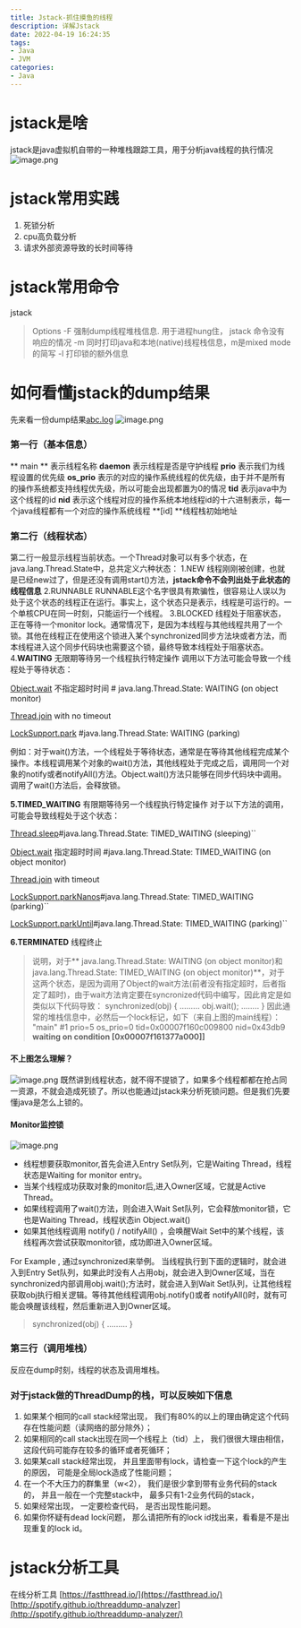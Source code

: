 ```yaml
---
title: Jstack-抓住摸鱼的线程
description: 详解Jstack
date: 2022-04-19 16:24:35
tags:
- Java
- JVM
categories:
- Java
---
```

<meta name="referrer" content="no-referrer" />
<!-- more -->

# jstack是啥
jstack是java虚拟机自带的一种堆栈跟踪工具，用于分析java线程的执行情况
![image.png](https://cdn.nlark.com/yuque/0/2022/png/21760570/1645021418946-2fa22a5b-894c-411b-b44a-c2fc926cc9d9.png#clientId=u36e5c111-c0ef-4&crop=0&crop=0&crop=1&crop=1&from=paste&height=239&id=ue4426d11&margin=%5Bobject%20Object%5D&name=image.png&originHeight=478&originWidth=874&originalType=binary&ratio=1&rotation=0&showTitle=false&size=423792&status=done&style=none&taskId=uc9aa862c-1d35-4134-94db-2950d4f590a&title=&width=437)
# jstack常用实践

1. 死锁分析
1. cpu高负载分析
1. 请求外部资源导致的长时间等待
# jstack常用命令
jstack <pid>
> Options
> -F  强制dump线程堆栈信息. 用于进程hung住， jstack <pid>命令没有响应的情况 
> -m  同时打印java和本地(native)线程栈信息，m是mixed mode的简写 
> -l  打印锁的额外信息

# 如何看懂jstack的dump结果
先来看一份dump结果[abc.log](https://www.yuque.com/attachments/yuque/0/2022/log/21760570/1645021994927-d63c76e0-6257-49c4-bfda-4fb55086a5fc.log?_lake_card=%7B%22src%22%3A%22https%3A%2F%2Fwww.yuque.com%2Fattachments%2Fyuque%2F0%2F2022%2Flog%2F21760570%2F1645021994927-d63c76e0-6257-49c4-bfda-4fb55086a5fc.log%22%2C%22name%22%3A%22abc.log%22%2C%22size%22%3A7206%2C%22type%22%3A%22%22%2C%22ext%22%3A%22log%22%2C%22status%22%3A%22done%22%2C%22taskId%22%3A%22u9a2b7dd6-63bd-4b5d-942e-1d7bc8cd87c%22%2C%22taskType%22%3A%22upload%22%2C%22id%22%3A%22ua794d24e%22%2C%22card%22%3A%22file%22%7D)
![image.png](https://cdn.nlark.com/yuque/0/2022/png/21760570/1645021979672-5fa587b5-d63a-430b-b263-16c1a993e2c9.png#clientId=u7a35ebab-bd98-4&crop=0&crop=0&crop=1&crop=1&from=paste&height=549&id=u6cb45d8a&margin=%5Bobject%20Object%5D&name=image.png&originHeight=1098&originWidth=2064&originalType=binary&ratio=1&rotation=0&showTitle=false&size=1167461&status=done&style=none&taskId=ud2dffc06-a764-4e6e-9fb2-98c0ce43b3a&title=&width=1032)
### 第一行（基本信息）
** main **  表示线程名称
**daemon**  表示线程是否是守护线程
**prio**  表示我们为线程设置的优先级
**os_prio**  表示的对应的操作系统线程的优先级，由于并不是所有的操作系统都支持线程优先级，所以可能会出现都置为0的情况
**tid**  表示java中为这个线程的id
**nid** 表示这个线程对应的操作系统本地线程id的十六进制表示，每一个java线程都有一个对应的操作系统线程
**[id] **线程栈初始地址
### 第二行（线程状态）
第二行一般显示线程当前状态。一个Thread对象可以有多个状态，在java.lang.Thread.State中，总共定义六种状态：
1.NEW
线程刚刚被创建，也就是已经new过了，但是还没有调用start()方法，**jstack命令不会列出处于此状态的线程信息**
2.RUNNABLE
RUNNABLE这个名字很具有欺骗性，很容易让人误以为处于这个状态的线程正在运行。事实上，这个状态只是表示，线程是可运行的。一个单核CPU在同一时刻，只能运行一个线程。
3.BLOCKED
线程处于阻塞状态，正在等待一个monitor lock。通常情况下，是因为本线程与其他线程共用了一个锁。其他在线程正在使用这个锁进入某个synchronized同步方法块或者方法，而本线程进入这个同步代码块也需要这个锁，最终导致本线程处于阻塞状态。
4.**WAITING**
无限期等待另一个线程执行特定操作
调用以下方法可能会导致一个线程处于等待状态：

[Object.wait]() 不指定超时时间 # java.lang.Thread.State: WAITING (on object monitor)

[Thread.join]() with no timeout

[LockSupport.park]() #java.lang.Thread.State: WAITING (parking)

例如：对于wait()方法，一个线程处于等待状态，通常是在等待其他线程完成某个操作。本线程调用某个对象的wait()方法，其他线程处于完成之后，调用同一个对象的notify或者notifyAll()方法。Object.wait()方法只能够在同步代码块中调用。调用了wait()方法后，会释放锁。

**5.TIMED_WAITING**
有限期等待另一个线程执行特定操作
对于以下方法的调用，可能会导致线程处于这个状态：

[Thread.sleep]()#java.lang.Thread.State: TIMED_WAITING (sleeping)``

[Object.wait]() 指定超时时间 #java.lang.Thread.State: TIMED_WAITING (on object monitor)

[Thread.join]() with timeout

[LockSupport.parkNanos]()#java.lang.Thread.State: TIMED_WAITING (parking)``

[LockSupport.parkUntil]()#java.lang.Thread.State: TIMED_WAITING (parking)``

**6.TERMINATED**
线程终止

> 说明，对于** java.lang.Thread.State: WAITING (on object monitor)和java.lang.Thread.State: TIMED_WAITING (on object monitor)**，对于这两个状态，是因为调用了Object的wait方法(前者没有指定超时，后者指定了超时)，由于wait方法肯定要在syncronized代码中编写，因此肯定是如类似以下代码导致：
> synchronized(obj) {
> .........
> obj.wait();
> ........
> }
> 因此通常的堆栈信息中，必然后一个lock标记，如下（来自上图的main线程）：
"main" #1 prio=5 os_prio=0 tid=0x00007f160c009800 nid=0x43db9 **waiting on condition [0x00007f161377a000]]**

#### 不上图怎么理解？
![image.png](https://cdn.nlark.com/yuque/0/2022/png/21760570/1645969193399-618adbe0-e2f3-4d34-8083-9f56c2b343a8.png#clientId=u6c022a99-1360-4&crop=0&crop=0&crop=1&crop=1&from=paste&height=558&id=u5ad3f333&margin=%5Bobject%20Object%5D&name=image.png&originHeight=1116&originWidth=2296&originalType=binary&ratio=1&rotation=0&showTitle=false&size=2334003&status=done&style=none&taskId=u64c9318a-4c93-429e-a37d-457749057b8&title=&width=1148)
既然讲到线程状态，就不得不提锁了，如果多个线程都都在抢占同一资源，不就会造成死锁了。所以也能通过jstack来分析死锁问题。但是我们先要懂java是怎么上锁的。
#### Monitor监控锁
![image.png](https://cdn.nlark.com/yuque/0/2022/png/21760570/1645969287460-f0d387a2-4b9c-4f04-baaa-c998616ad65f.png#clientId=u6c022a99-1360-4&crop=0&crop=0&crop=1&crop=1&from=paste&height=693&id=u704c0ea8&margin=%5Bobject%20Object%5D&name=image.png&originHeight=1386&originWidth=2158&originalType=binary&ratio=1&rotation=0&showTitle=false&size=2509739&status=done&style=none&taskId=ua22d64fc-146b-4ebb-9c24-d732bde6cf5&title=&width=1079)

- 线程想要获取monitor,首先会进入Entry Set队列，它是Waiting Thread，线程状态是Waiting for monitor entry。
- 当某个线程成功获取对象的monitor后,进入Owner区域，它就是Active Thread。
- 如果线程调用了wait()方法，则会进入Wait Set队列，它会释放monitor锁，它也是Waiting Thread，线程状态in Object.wait()
- 如果其他线程调用 notify() / notifyAll() ，会唤醒Wait Set中的某个线程，该线程再次尝试获取monitor锁，成功即进入Owner区域。

For Example , 通过synchronized来举例。
当线程执行到下面的逻辑时，就会进入到Entry Set队列，如果此时没有人占用obj，就会进入到Owner区域，当在synchronized内部调用obj.wait();方法时，就会进入到Wait Set队列，让其他线程获取obj执行相关逻辑。等待其他线程调用obj.notify()或者 notifyAll()时，就有可能会唤醒该线程，然后重新进入到Owner区域。
> synchronized(obj) { 
> .........
>  }


### 第三行（调用堆栈）
反应在dump时刻，线程的状态及调用堆栈。
### 对于jstack做的ThreadDump的栈，可以反映如下信息

1. 如果某个相同的call stack经常出现， 我们有80%的以上的理由确定这个代码存在性能问题（读网络的部分除外）；
1. 如果相同的call stack出现在同一个线程上（tid）上， 我们很很大理由相信， 这段代码可能存在较多的循环或者死循环；
1. 如果某call stack经常出现， 并且里面带有lock，请检查一下这个lock的产生的原因， 可能是全局lock造成了性能问题；
1. 在一个不大压力的群集里（w<2）， 我们是很少拿到带有业务代码的stack的， 并且一般在一个完整stack中， 最多只有1-2业务代码的stack，
1. 如果经常出现， 一定要检查代码， 是否出现性能问题。
1. 如果你怀疑有dead lock问题， 那么请把所有的lock id找出来，看看是不是出现重复的lock id。

# jstack分析工具
在线分析工具
[https://fastthread.io/](https://fastthread.io/)
[http://spotify.github.io/threaddump-analyzer](http://spotify.github.io/threaddump-analyzer/) 